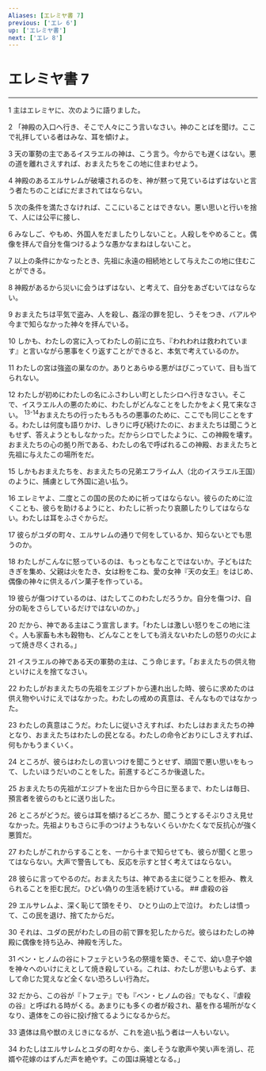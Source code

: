 ```yaml
---
Aliases: [エレミヤ書 7]
previous: ['エレ 6']
up: ['エレミヤ書']
next: ['エレ 8']
---
```

# エレミヤ書 7

***




1 
主はエレミヤに、次のように語りました。 



2 
「神殿の入口へ行き、そこで人々にこう言いなさい。神のことばを聞け。ここで礼拝している者はみな、耳を傾けよ。 



3 
天の軍勢の主であるイスラエルの神は、こう言う。今からでも遅くはない。悪の道を離れさえすれば、おまえたちをこの地に住まわせよう。 



4 
神殿のあるエルサレムが破壊されるのを、神が黙って見ているはずはないと言う者たちのことばにだまされてはならない。 



5 
次の条件を満たさなければ、ここにいることはできない。悪い思いと行いを捨て、人には公平に接し、 



6 
みなしご、やもめ、外国人をだましたりしないこと。人殺しをやめること。偶像を拝んで自分を傷つけるような愚かなまねはしないこと。 



7 
以上の条件にかなったとき、先祖に永遠の相続地として与えたこの地に住むことができる。 



8 
神殿があるから災いに会うはずはない、と考えて、自分をあざむいてはならない。 



9 
おまえたちは平気で盗み、人を殺し、姦淫の罪を犯し、うそをつき、バアルや今まで知らなかった神々を拝んでいる。 



10 
しかも、わたしの宮に入ってわたしの前に立ち、『われわれは救われています』と言いながら悪事をくり返すことができると、本気で考えているのか。 



11 
わたしの宮は強盗の巣なのか。ありとあらゆる悪がはびこっていて、目も当てられない。 



12 
わたしが初めにわたしの名にふさわしい町としたシロへ行きなさい。そこで、イスラエル人の悪のために、わたしがどんなことをしたかをよく見て来なさい。 <sup class="versenum">13-14</sup>おまえたちの行ったもろもろの悪事のために、ここでも同じことをする。わたしは何度も語りかけ、しきりに呼び続けたのに、おまえたちは聞こうともせず、答えようともしなかった。だからシロでしたように、この神殿を壊す。おまえたちの心の拠り所である、わたしの名で呼ばれるこの神殿、おまえたちと先祖に与えたこの場所をだ。 



15 
しかもおまえたちを、おまえたちの兄弟エフライム人（北のイスラエル王国）のように、捕虜として外国に追い払う。 



16 
エレミヤよ、二度とこの国の民のために祈ってはならない。彼らのために泣くことも、彼らを助けるようにと、わたしに祈ったり哀願したりしてはならない。わたしは耳をふさぐからだ。 



17 
彼らがユダの町々、エルサレムの通りで何をしているか、知らないとでも思うのか。 



18 
わたしがこんなに怒っているのは、もっともなことではないか。子どもはたきぎを集め、父親は火をたき、女は粉をこね、愛の女神『天の女王』をはじめ、偶像の神々に供えるパン菓子を作っている。 



19 
彼らが傷つけているのは、はたしてこのわたしだろうか。自分を傷つけ、自分の恥をさらしているだけではないのか。」 



20 
だから、神である主はこう宣言します。「わたしは激しい怒りをこの地に注ぐ。人も家畜も木も穀物も、どんなことをしても消えないわたしの怒りの火によって焼き尽くされる。」 



21 
イスラエルの神である天の軍勢の主は、こう命じます。「おまえたちの供え物といけにえを捨てなさい。 



22 
わたしがおまえたちの先祖をエジプトから連れ出した時、彼らに求めたのは供え物やいけにえではなかった。わたしの戒めの真意は、そんなものではなかった。 



23 
わたしの真意はこうだ。わたしに従いさえすれば、わたしはおまえたちの神となり、おまえたちはわたしの民となる。わたしの命令どおりにしさえすれば、何もかもうまくいく。 



24 
ところが、彼らはわたしの言いつけを聞こうとせず、頑固で悪い思いをもって、したいほうだいのことをした。前進するどころか後退した。 



25 
おまえたちの先祖がエジプトを出た日から今日に至るまで、わたしは毎日、預言者を彼らのもとに送り出した。 



26 
ところがどうだ。彼らは耳を傾けるどころか、聞こうとするそぶりさえ見せなかった。先祖よりもさらに手のつけようもないくらいかたくなで反抗心が強く悪質だ。 



27 
わたしがこれからすることを、一から十まで知らせても、彼らが聞くと思ってはならない。大声で警告しても、反応を示すと甘く考えてはならない。 



28 
彼らに言ってやるのだ。おまえたちは、神である主に従うことを拒み、教えられることを拒む民だ。ひどい偽りの生活を続けている。 ## 虐殺の谷 



29 
エルサレムよ、深く恥じて頭をそり、 ひとり山の上で泣け。 わたしは憤って、この民を退け、捨てたからだ。 



30 
それは、ユダの民がわたしの目の前で罪を犯したからだ。彼らはわたしの神殿に偶像を持ち込み、神殿を汚した。 



31 
ベン・ヒノムの谷にトフェテという名の祭壇を築き、そこで、幼い息子や娘を神々へのいけにえとして焼き殺している。これは、わたしが思いもよらず、まして命じた覚えなど全くない恐ろしい行為だ。 



32 
だから、この谷が『トフェテ』でも『ベン・ヒノムの谷』でもなく、『虐殺の谷』と呼ばれる時がくる。あまりにも多くの者が殺され、墓を作る場所がなくなり、遺体をこの谷に投げ捨てるようになるからだ。 



33 
遺体は鳥や獣のえじきになるが、これを追い払う者は一人もいない。 



34 
わたしはエルサレムとユダの町々から、楽しそうな歌声や笑い声を消し、花婿や花嫁のはずんだ声を絶やす。この国は廃墟となる。」
